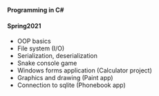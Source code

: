 **Programming in C#**
#### Spring2021 ####

* OOP basics
* File system (I/O)
* Serialization, deserialization
* Snake console game
* Windows forms application (Calculator project)
* Graphics and drawing (Paint app)
* Connection to sqlite (Phonebook app)
